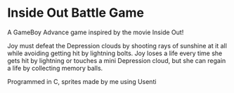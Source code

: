 # Inside Out Battle Game

A GameBoy Advance game inspired by the movie Inside Out!

Joy must defeat the Depression clouds by shooting rays of sunshine at it all while avoiding getting hit by lightning bolts. Joy loses a life every time she gets hit by lightning or touches a mini Depression cloud, but she can regain a life by collecting memory balls.

Programmed in C, sprites made by me using Usenti
